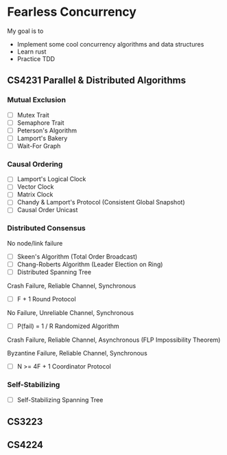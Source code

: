 # Fearless Concurrency
My goal is to
- Implement some cool concurrency algorithms and data structures
- Learn rust
- Practice TDD

## CS4231 Parallel & Distributed Algorithms

### Mutual Exclusion
- [ ] Mutex Trait
- [ ] Semaphore Trait
- [ ] Peterson's Algorithm
- [ ] Lamport's Bakery
- [ ] Wait-For Graph

### Causal Ordering
- [ ] Lamport's Logical Clock
- [ ] Vector Clock
- [ ] Matrix Clock
- [ ] Chandy & Lamport's Protocol (Consistent Global Snapshot) 
- [ ] Causal Order Unicast

### Distributed Consensus
No node/link failure
- [ ] Skeen's Algorithm (Total Order Broadcast)
- [ ] Chang-Roberts Algorithm (Leader Election on Ring)
- [ ] Distributed Spanning Tree

Crash Failure, Reliable Channel, Synchronous
- [ ] F + 1 Round Protocol

No Failure, Unreliable Channel, Synchronous
- [ ] P(fail) = 1 / R Randomized Algorithm

Crash Failure, Reliable Channel, Asynchronous (FLP Impossibility Theorem)

Byzantine Failure, Reliable Channel, Synchronous
- [ ] N >= 4F + 1 Coordinator Protocol

### Self-Stabilizing
- [ ] Self-Stabilizing Spanning Tree

## CS3223
## CS4224